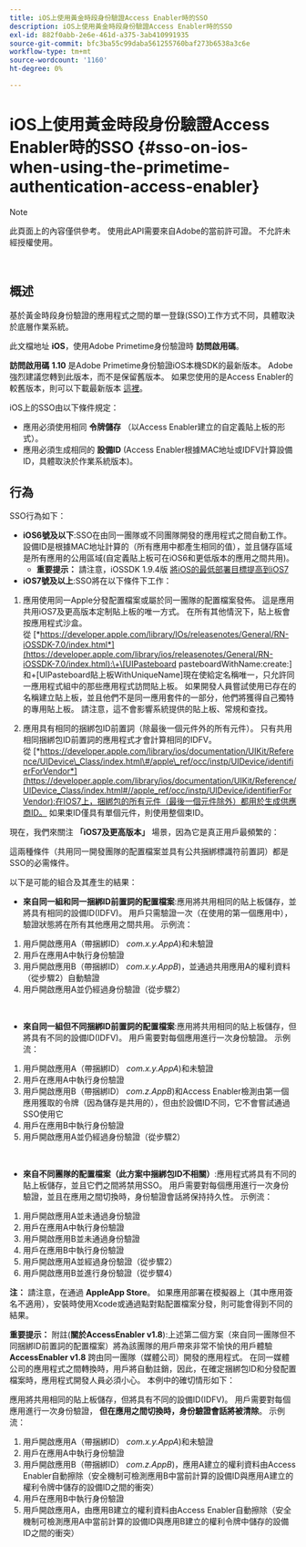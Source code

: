```yaml
---
title: iOS上使用黃金時段身份驗證Access Enabler時的SSO
description: iOS上使用黃金時段身份驗證Access Enabler時的SSO
exl-id: 882f0abb-2e6e-461d-a375-3ab410991935
source-git-commit: bfc3ba55c99daba561255760baf273b6538a3c6e
workflow-type: tm+mt
source-wordcount: '1160'
ht-degree: 0%

---
```


# iOS上使用黃金時段身份驗證Access Enabler時的SSO {#sso-on-ios-when-using-the-primetime-authentication-access-enabler}

>[!NOTE]
>
>此頁面上的內容僅供參考。 使用此API需要來自Adobe的當前許可證。 不允許未經授權使用。

</br>

## 概述

基於黃金時段身份驗證的應用程式之間的單一登錄(SSO)工作方式不同，具體取決於底層作業系統。

此文檔地址 **iOS**，使用Adobe Primetime身份驗證時 **訪問啟用碼**。

**訪問啟用碼** **1.10** 是Adobe Primetime身份驗證iOS本機SDK的最新版本。 Adobe強烈建議您轉到此版本，而不是保留舊版本。 如果您使用的是Access Enabler的較舊版本，則可以下載最新版本 [這裡](https://tve.zendesk.com/hc/en-us/articles/204963209-iOS-Native-AccessEnabler-Library)。

iOS上的SSO由以下條件規定：

- 應用必須使用相同 **令牌儲存** （以Access Enabler建立的自定義貼上板的形式）。
- 應用必須生成相同的 **設備ID** (Access Enabler根據MAC地址或IDFV計算設備ID，具體取決於作業系統版本)。

## 行為

SSO行為如下：

- **iOS6號及以下**:SSO在由同一團隊或不同團隊開發的應用程式之間自動工作。 設備ID是根據MAC地址計算的（所有應用中都產生相同的值），並且儲存區域是所有應用的公用區域(自定義貼上板可在iOS6和更低版本的應用之間共用)。
   - **重要提示：** 請注意，iOSSDK 1.9.4版 [將iOS的最低部署目標提高到iOS7](https://tve.zendesk.com/hc/en-us/articles/204963209-iOS-Native-AccessEnabler-Library) 
- **iOS7號及以上**:SSO將在以下條件下工作：

1. 應用使用同一Apple分發配置檔案或屬於同一團隊的配置檔案發佈。 這是應用共用iOS7及更高版本定制貼上板的唯一方式。 在所有其他情況下，貼上板會按應用程式沙盒。 從 [*https://developer.apple.com/library/IOs/releasenotes/General/RN-iOSSDK-7.0/index.html*](https://developer.apple.com/library/ios/releasenotes/General/RN-iOSSDK-7.0/index.html):\+\[UIPasteboard pasteboardWithName:create:\]和+\[UIPasteboard貼上板WithUniqueName\]現在使給定名稱唯一，只允許同一應用程式組中的那些應用程式訪問貼上板。 如果開發人員嘗試使用已存在的名稱建立貼上板，並且他們不是同一應用套件的一部分，他們將獲得自己獨特的專用貼上板。 請注意，這不會影響系統提供的貼上板、常規和查找。

1. 應用具有相同的捆綁包ID前置詞（除最後一個元件外的所有元件）。 只有共用相同捆綁包ID前置詞的應用程式才會計算相同的IDFV。 從 [*https://developer.apple.com/library/ios/documentation/UIKit/Reference/UIDevice\_Class/index.html\#/apple\_ref/occ/instp/UIDevice/identifierForVendor*](https://developer.apple.com/library/ios/documentation/UIKit/Reference/UIDevice_Class/index.html#//apple_ref/occ/instp/UIDevice/identifierForVendor):在IOS7上，捆綁包的所有元件（最後一個元件除外）都用於生成供應商ID。 如果束ID僅具有單個元件，則使用整個束ID。

現在，我們來關注 **「iOS7及更高版本」** 場景，因為它是真正用戶最頻繁的：

這兩種條件（共用同一開發團隊的配置檔案並具有公共捆綁標識符前置詞）都是SSO的必需條件。

以下是可能的組合及其產生的結果：

- **來自同一組和同一捆綁ID前置詞的配置檔案**:應用將共用相同的貼上板儲存，並將具有相同的設備ID(IDFV)。 用戶只需驗證一次（在使用的第一個應用中），驗證狀態將在所有其他應用之間共用。 示例流：

1. 用戶開啟應用A（帶捆綁ID） *com.x.y.AppA*)和未驗證
1. 用戶在應用A中執行身份驗證
1. 用戶開啟應用B（帶捆綁ID） *com.x.y.AppB*)，並通過共用應用A的權利資料（從步驟2）自動驗證
1. 用戶開啟應用A並仍經過身份驗證（從步驟2）

 

- **來自同一組但不同捆綁ID前置詞的配置檔案**:應用將共用相同的貼上板儲存，但將具有不同的設備ID(IDFV)。 用戶需要對每個應用進行一次身份驗證。 示例流：

1. 用戶開啟應用A（帶捆綁ID） *com.x.y.AppA*)和未驗證
1. 用戶在應用A中執行身份驗證
1. 用戶開啟應用B（帶捆綁ID） *com.z.AppB*)和Access Enabler檢測由第一個應用獲取的令牌（因為儲存是共用的），但由於設備ID不同，它不會嘗試通過SSO使用它
1. 用戶在應用B中執行身份驗證
1. 用戶開啟應用A並仍經過身份驗證（從步驟2）

 

- **來自不同團隊的配置檔案（此方案中捆綁包ID不相關）**:應用程式將具有不同的貼上板儲存，並且它們之間將禁用SSO。 用戶需要對每個應用進行一次身份驗證，並且在應用之間切換時，身份驗證會話將保持持久性。 示例流：


1. 用戶開啟應用A並未通過身份驗證
1. 用戶在應用A中執行身份驗證
1. 用戶開啟應用B並未通過身份驗證
1. 用戶在應用B中執行身份驗證
1. 用戶開啟應用A並經過身份驗證（從步驟2）
1. 用戶開啟應用B並進行身份驗證（從步驟4）

**注：** 請注意，在通過 **AppleApp Store**。 如果應用部署在模擬器上（其中應用簽名不適用），安裝時使用Xcode或通過點對點配置檔案分發，則可能會得到不同的結果。

**重要提示：** 附註(**關於AccessEnabler v1.8**):上述第二個方案（來自同一團隊但不同捆綁ID前置詞的配置檔案）將為該團隊的用戶帶來非常不愉快的用戶體驗 **AccessEnabler v1.8** 跨由同一團隊（媒體公司）開發的應用程式。 在同一媒體公司的應用程式之間轉換時，用戶將自動註銷，因此，在確定捆綁包ID和分發配置檔案時，應用程式開發人員必須小心。 本例中的確切情形如下：

應用將共用相同的貼上板儲存，但將具有不同的設備ID(IDFV)。 用戶需要對每個應用進行一次身份驗證， **但在應用之間切換時，身份驗證會話將被清除**。 示例流：

1. 用戶開啟應用A（帶捆綁ID） *com.x.y.AppA*)和未驗證
1. 用戶在應用A中執行身份驗證
1. 用戶開啟應用B（帶捆綁ID） *com.z.AppB*)，應用A建立的權利資料由Access Enabler自動擦除（安全機制可檢測應用B中當前計算的設備ID與應用A建立的權利令牌中儲存的設備ID之間的衝突）
1. 用戶在應用B中執行身份驗證
1. 用戶開啟應用A，由應用B建立的權利資料由Access Enabler自動擦除（安全機制可檢測應用A中當前計算的設備ID與應用B建立的權利令牌中儲存的設備ID之間的衝突）
